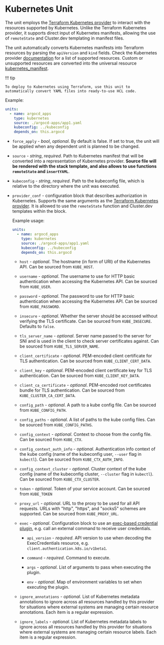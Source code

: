 # Kubernetes Unit

The unit employs the [Terraform Kubernetes provider](https://registry.terraform.io/providers/hashicorp/kubernetes/latest/docs) to interact with the resources supported by Kubernetes. Unlike the Terraform Kubernetes provider, it supports direct input of Kubernetes manifests, allowing the use of `remoteState` and Cluster.dev templating in manifest files.

The unit automatically converts Kubernetes manifests into Terraform resources by parsing the `apiVersion` and `kind` fields. Check the Kubernetes provider [documentation](https://registry.terraform.io/providers/hashicorp/kubernetes/latest/docs) for a list of supported resources. Custom or unsupported resources are converted into the universal resource [kubernetes_manifest](https://registry.terraform.io/providers/hashicorp/kubernetes/latest/docs/resources/manifest).

!!! tip

    To deploy to Kubernetes using Terraform, use this unit to automatically convert YAML files into ready-to-use HCL code.


Example:

```yaml
units:
  - name: argocd_apps
    type: kubernetes
    source: ./argocd-apps/app1.yaml
    kubeconfig: ../kubeconfig
    depends_on: this.argocd
```

* `force_apply` - *bool*, *optional*. By default is false. If set to true, the unit will be applied when any dependent unit is planned to be changed.

* `source` - *string*, *required*. Path to Kubernetes manifest that will be converted into a representation of Kubernetes  provider. **Source file will be rendered with the stack template, and also allows to use functions `remoteState` and `insertYAML`**.

* `kubeconfig` - *string*, *required*. Path to the kubeconfig file, which is relative to the directory where the unit was executed.

* `provider_conf` - configuration block that describes authorization in Kubernetes. Supports the same arguments as the [Terraform Kubernetes provider](https://registry.terraform.io/providers/hashicorp/kubernetes/latest/docs#argument-reference). It is allowed to use the `remoteState` function and Cluster.dev templates within the block. 

    Example usage:

    ```yaml
    units:
      - name: argocd_apps
        type: kubernetes
        source: ./argocd-apps/app1.yaml
        kubeconfig: ../kubeconfig
        depends_on: this.argocd
    ```

    * `host` - *optional*. The hostname (in form of URI) of the Kubernetes API. Can be sourced from `KUBE_HOST`.

    * `username` - *optional*. The username to use for HTTP basic authentication when accessing the Kubernetes API. Can be sourced from `KUBE_USER`.

    * `password` - *optional*. The password to use for HTTP basic authentication when accessing the Kubernetes API. Can be sourced from `KUBE_PASSWORD`.

    * `insecure` - *optional*. Whether the server should be accessed without verifying the TLS certificate. Can be sourced from `KUBE_INSECURE`. Defaults to `false`.

    * `tls_server_name` - *optional*. Server name passed to the server for SNI and is used in the client to check server certificates against. Can be sourced from `KUBE_TLS_SERVER_NAME`.

    * `client_certificate` - *optional*. PEM-encoded client certificate for TLS authentication. Can be sourced from `KUBE_CLIENT_CERT_DATA`.

    * `client_key` - *optional*. PEM-encoded client certificate key for TLS authentication. Can be sourced from `KUBE_CLIENT_KEY_DATA`.

    * `client_ca_certificate` - *optional*. PEM-encoded root certificates bundle for TLS authentication. Can be sourced from `KUBE_CLUSTER_CA_CERT_DATA`.

    * `config_path` - *optional*. A path to a kube config file. Can be sourced from `KUBE_CONFIG_PATH`.

    * `config_paths` - *optional*. A list of paths to the kube config files. Can be sourced from `KUBE_CONFIG_PATHS`.

    * `config_context` - *optional*. Context to choose from the config file. Can be sourced from `KUBE_CTX`.

    * `config_context_auth_info` - *optional*. Authentication info context of the kube config (name of the kubeconfig user, `--user` flag in `kubectl`). Can be sourced from `KUBE_CTX_AUTH_INFO`.

    * `config_context_cluster` - *optional*. Cluster context of the kube config (name of the kubeconfig cluster, `--cluster` flag in `kubectl`). Can be sourced from `KUBE_CTX_CLUSTER`.

    * `token` - *optional*. Token of your service account. Can be sourced from `KUBE_TOKEN`

    * `proxy_url` - *optional*. URL to the proxy to be used for all API requests. URLs with "http", "https", and "socks5" schemes are supported. Can be sourced from `KUBE_PROXY_URL`.

    * `exec` - *optional*. Configuration block to use an [exec-based credential plugin](https://kubernetes.io/docs/reference/access-authn-authz/authentication/#client-go-credential-plugins), e.g. call an external command to receive user credentials.

        * `api_version` - *required*. API version to use when decoding the ExecCredentials resource, e.g. `client.authentication.k8s.io/v1beta1`.

        * `command` - *required*. Command to execute.

        * `args` - *optional*. List of arguments to pass when executing the plugin.

        * `env` - *optional*. Map of environment variables to set when executing the plugin.
    
    * `ignore_annotations` - *optional*.  List of Kubernetes metadata annotations to ignore across all resources handled by this provider for situations where external systems are managing certain resource annotations. Each item is a regular expression.

    * `ignore_labels` - *optional*. List of Kubernetes metadata labels to ignore across all resources handled by this provider for situations where external systems are managing certain resource labels. Each item is a regular expression.




